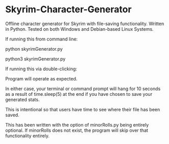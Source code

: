 # Skyrim-Character-Generator
Offline character generator for Skyrim with file-saving functionality.  Written in Python.  Tested on both Windows and Debian-based Linux Systems.

If running this from command line:

  python skyrimGenerator.py
  
  python3 skyrimGenerator.py
  
If running this via double-clicking:
  
  Program will operate as expected.

In either case, your terminal or command prompt will hang for 10 seconds as a result of time.sleep(5) at the end if you have chosen to save your generated stats.

This is intentional so that users have time to see where their file has been saved.

This has been written with the option of minorRolls.py being entirely optional.  If minorRolls does not exist, the program will skip over that functionality entirely.
